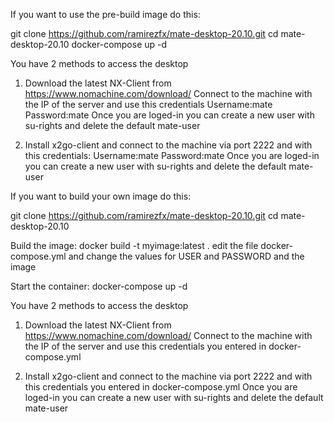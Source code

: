If you want to use the pre-build image do this:

git clone https://github.com/ramirezfx/mate-desktop-20.10.git
cd mate-desktop-20.10
docker-compose up -d

You have 2 methods to access the desktop
1) Download the latest NX-Client from https://www.nomachine.com/download/
Connect to the machine with the IP of the server and use this credentials
Username:mate
Password:mate
Once you are loged-in you can create a new user with su-rights and delete the default mate-user

2) Install x2go-client and connect to the machine via port 2222 and with this credentials:
Username:mate
Password:mate
Once you are loged-in you can create a new user with su-rights and delete the default mate-user

If you want to build your own image do this:

git clone https://github.com/ramirezfx/mate-desktop-20.10.git
cd mate-desktop-20.10

Build the image:
docker build -t myimage:latest .
edit the file docker-compose.yml and change the values for USER and PASSWORD and the image

Start the container:
docker-compose up -d

You have 2 methods to access the desktop
1) Download the latest NX-Client from https://www.nomachine.com/download/
Connect to the machine with the IP of the server and use this credentials you entered in docker-compose.yml

2) Install x2go-client and connect to the machine via port 2222 and with this credentials you entered in docker-compose.yml
Once you are loged-in you can create a new user with su-rights and delete the default mate-user
